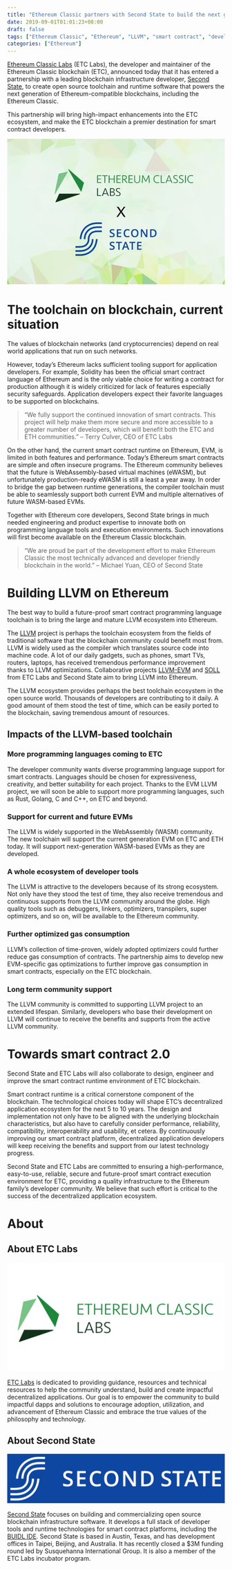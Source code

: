 ```yaml
---
title: "Ethereum Classic partners with Second State to build the next generation Ethereum infrastructure"
date: 2019-09-01T01:01:23+08:00
draft: false
tags: ["Ethereum Classic", "Ethereum", "LLVM", "smart contract", "development"]
categories: ["Ethereum"]
---
```


[Ethereum Classic Labs](https://etclabs.org/) (ETC Labs), the developer and maintainer of the Ethereum Classic blockchain (ETC), announced today that it has entered a partnership with a leading blockchain infrastructure developer, [Second State](https://www.secondstate.io/), to create open source toolchain and runtime software that powers the next generation of Ethereum-compatible blockchains, including the Ethereum Classic.

This partnership will bring high-impact enhancements into the ETC ecosystem, and make the ETC blockchain a premier destination for smart contract developers.

![ETC labs and Second State](/images/20190902-etclabs-01.jpeg)

# The toolchain on blockchain, current situation

The values of blockchain networks (and cryptocurrencies) depend on real world applications that run on such networks.

However, today’s Ethereum lacks sufficient tooling support for application developers. For example, Solidity has been the official smart contract language of Ethereum and is the only viable choice for writing a contract for production although it is widely criticized for lack of features especially security safeguards. Application developers expect their favorite languages to be supported on blockchains.

>“We fully support the continued innovation of smart contracts. This project will help make them more secure and more accessible to a greater number of developers, which will benefit both the ETC and ETH communities.” – Terry Culver, CEO of ETC Labs

On the other hand, the current smart contract runtime on Ethereum, EVM, is limited in both features and performance. Today’s Ethereum smart contracts are simple and often insecure programs. The Ethereum community believes that the future is WebAssembly-based virtual machines (eWASM), but unfortunately production-ready eWASM is still a least a year away. In order to bridge the gap between runtime generations, the compiler toolchain must be able to seamlessly support both current EVM and multiple alternatives of future WASM-based EVMs.

Together with Ethereum core developers, Second State brings in much needed engineering and product expertise to innovate both on programming language tools and execution environments. Such innovations will first become available on the Ethereum Classic blockchain.

> “We are proud be part of the development effort to make Ethereum Classic the most technically advanced and developer friendly blockchain in the world.” – Michael Yuan, CEO of Second State

# Building LLVM on Ethereum
The best way to build a future-proof smart contract programming language toolchain is to bring the large and mature LLVM ecosystem into Ethereum.

The [LLVM](https://llvm.org/) project is perhaps the toolchain ecosystem from the fields of traditional software that the blockchain community could benefit most from. LLVM is widely used as the compiler which translates source code into machine code. A lot of our daily gadgets, such as phones, smart TVs, routers, laptops, has received tremendous performance improvement thanks to LLVM optimizations. Collaborative projects [LLVM-EVM](https://github.com/etclabscore/evm_llvm) and [SOLL](https://github.com/second-state/soll) from ETC Labs and Second State aim to bring LLVM into Ethereum.

The LLVM ecosystem provides perhaps the best toolchain ecosystem in the open source world. Thousands of developers are contributing to it daily. A good amount of them stood the test of time, which can be easily ported to the blockchain, saving tremendous amount of resources.

## Impacts of the LLVM-based toolchain
### More programming languages coming to ETC
The developer community wants diverse programming language support for smart contracts. Languages should be chosen for expressiveness, creativity, and better suitability for each project. Thanks to the EVM LLVM project, we will soon be able to support more programming languages, such as Rust, Golang, C and C++, on ETC and beyond.

### Support for current and future EVMs
The LLVM is widely supported in the WebAssembly (WASM) community. The new toolchain will support the current generation EVM on ETC and ETH today. It will support next-generation WASM-based EVMs as they are developed.

### A whole ecosystem of developer tools
The LLVM is attractive to the developers because of its strong ecosystem. Not only have they stood the test of time, they also receive tremendous and continuous supports from the LLVM community around the globe. High quality tools such as debuggers, linkers, optimizers, transpilers, super optimizers, and so on, will be available to the Ethereum community.

### Further optimized gas consumption
LLVM’s collection of time-proven, widely adopted optimizers could further reduce gas consumption of contracts. The partnership aims to develop new EVM-specific gas optimizations to further improve gas consumption in smart contracts, especially on the ETC blockchain.

### Long term community support
The LLVM community is committed to supporting LLVM project to an extended lifespan. Similarly, developers who base their development on LLVM will continue to receive the benefits and supports from the active LLVM community.

# Towards smart contract 2.0
Second State and ETC Labs will also collaborate to design, engineer and improve the smart contract runtime environment of ETC blockchain.

Smart contract runtime is a critical cornerstone component of the blockchain. The technological choices today will shape ETC’s decentralized application ecosystem for the next 5 to 10 years. The design and implementation not only have to be aligned with the underlying blockchain characteristics, but also have to carefully consider performance, reliability, compatibility, interoperability and usability, et cetera. By continuously improving our smart contract platform, decentralized application developers will keep receiving the benefits and support from our latest technology progress.

Second State and ETC Labs are committed to ensuring a high-performance, easy-to-use, reliable, secure and future-proof smart contract execution environment for ETC, providing a quality infrastructure to the Ethereum family’s developer community. We believe that such effort is critical to the success of the decentralized application ecosystem.

# About
## About ETC Labs

![ETC labs](/images/20190902-etclabs-03.jpeg)

[ETC Labs](https://etclabs.org/) is dedicated to providing guidance, resources and technical resources to help the community understand, build and create impactful decentralized applications. Our goal is to empower the community to build impactful dapps and solutions to encourage adoption, utilization, and advancement of Ethereum Classic and embrace the true values of the philosophy and technology.

## About Second State

![Second State](/images/20190902-etclabs-04.jpeg)

[Second State](https://www.secondstate.io/) focuses on building and commercializing open source blockchain infrastructure software. It develops a full stack of developer tools and runtime technologies for smart contract platforms, including the [BUIDL IDE](https://docs.secondstate.io/buidl-developer-tool/why-buidl). Second State is based in Austin, Texas, and has development offices in Taipei, Beijing, and Australia. It has recently closed a $3M funding round led by Susquehanna International Group. It is also a member of the ETC Labs incubator program.
